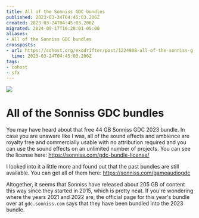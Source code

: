 ```yaml
---
title: All of the Sonniss GDC bundles
published: 2023-03-24T04:45:03.206Z
created: 2023-03-24T04:45:03.206Z
migrated: 2024-09-17T16:28:01-05:00
aliases:
- All of the Sonniss GDC bundles
crossposts:
- url: https://cohost.org/exodrifter/post/1224908-all-of-the-sonniss-g
  time: 2023-03-24T04:45:03.206Z
tags:
- cohost
- sfx
---
```


![](20230324044503-sonniss-gdq-2023.png)

# All of the Sonniss GDC bundles

You may have heard about that free 44 GB Sonniss GDC 2023 bundle. In case you are unaware like I was, all of the sound effects and ambience are royalty free and commercially usable with no attribution required and you can use the sound effects on an unlimited number of projects. You can see the license here: https://sonniss.com/gdc-bundle-license/

I looked into it a little more and found out that the past bundles are still available. You can get all of them here: https://sonniss.com/gameaudiogdc

Altogether, it seems that Sonniss have released about 205 GB of content this way since they started in 2015, which is pretty neat. If you're wondering where the years 2021 and 2022 are, the official page for this year's bundle over at `gdc.sonniss.com` says that they have been bundled into the 2023 bundle.
